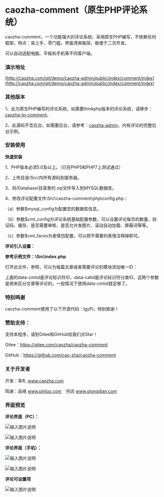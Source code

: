 # caozha-comment（原生PHP评论系统）

caozha-comment，一个功能强大的评论系统，采用原生PHP编写，不依赖任何框架，特点：易上手，零门槛，界面清爽极简，极便于二次开发。

可以自动适配电脑、平板和手机等不同客户端。

### 演示地址

[http://caozha.com/git/demo/caozha-admin/public/index/comment/index](http://caozha.com/git/demo/caozha-admin/public/index/comment/index)


### 其他版本

1、此为原生PHP编写的评论系统，如需要thinkphp版本的评论系统，请移步：[caozha-tp-comment](http://https://gitee.com/caozha/caozha-tp-comment)。

2、此源码不含后台，如需要后台，请参考：[caozha-admin](http://https://gitee.com/caozha/caozha-admin)，内有评论的完整后台示例。


### 安装使用

**快速安装**

1、PHP版本必须5.0及以上。（已在PHP5和PHP7上测试通过）

2、上传目录/Src/内所有源码到服务器。

3、将/Database/目录里的.sql文件导入到MYSQL数据库。

4、修改评论配置文件\Src\caozha-comment\php\config.php：

（a）参数$mysql_config为配置您的数据库信息。

（b）参数$cmt_config为评论系统基础配置参数，可以设置评论每页的数量、验证码、缓存、是否需要审核、是否允许发图片、滚动自动加载、屏蔽词等等。

（c）参数$cmt_faces为表情包配置，可以把不需要的表情注释掉即可。


**评论引入设置：**

**参考示例文件：\Src\index.php** 

打开此文件，参照，可以为每篇文章或者需要评论的模块添加唯一ID：

<div class="pl-520am" data-cmtid="act_1" data-catid="0" ></div>

上面的data-cmtid是评论标识符ID，data-catid是评论标识符分类ID，这两个参数是用来区分文章等评论的，一般情况下使用data-cmtid就足够了。



### 特别鸣谢

caozha-comment使用了以下开源代码：lgyPl，特别致谢！


### 赞助支持：

支持本程序，请到Gitee和GitHub给我们点Star！

Gitee：https://gitee.com/caozha/caozha-comment

GitHub：https://github.com/cao-zha/caozha-comment

### 关于开发者

开发：草札 www.caozha.com

鸣谢：品络 www.pinluo.com  &ensp;  穷店 www.qiongdian.com


### 界面预览


**评论界面（PC）：**

![输入图片说明](https://images.gitee.com/uploads/images/2020/0611/145140_3e613b5d_7397417.png "16.png")

![输入图片说明](https://images.gitee.com/uploads/images/2020/0611/135914_73eb0310_7397417.png "19.png")

  
  

**评论界面（手机）：**

![输入图片说明](https://images.gitee.com/uploads/images/2020/0612/152711_77208177_7397417.jpeg "5.jpg")

 
![输入图片说明](https://images.gitee.com/uploads/images/2020/0612/152720_633821db_7397417.jpeg "6.jpg")
 

**评论可设置项**

![输入图片说明](https://images.gitee.com/uploads/images/2020/0613/215106_529a1e40_7397417.png "7.png")
